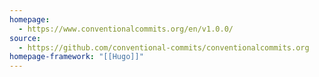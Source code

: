 ```yaml
---
homepage:
  - https://www.conventionalcommits.org/en/v1.0.0/
source:
  - https://github.com/conventional-commits/conventionalcommits.org
homepage-framework: "[[Hugo]]"
---
```

